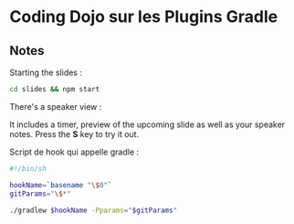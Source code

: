 # Coding Dojo sur les Plugins Gradle

## Notes

Starting the slides :

```sh
cd slides && npm start
```

There's a speaker view : 

It includes a timer, preview of the upcoming slide as well as your speaker notes.
Press the **S** key to try it out.

Script de hook qui appelle gradle : 

```sh
#!/bin/sh

hookName=`basename "\$0"`
gitParams="\$*"

./gradlew $hookName -Pparams="$gitParams"
```
